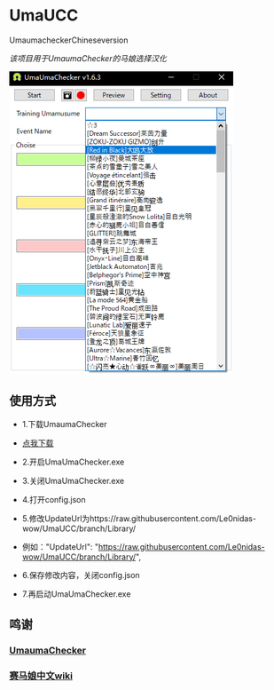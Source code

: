 # UmaUCC
UmaumacheckerChineseversion

*该项目用于UmaumaChecker的马娘选择汉化*

![image1](./sample.png)

## 使用方式
+ 1.下载UmaumaChecker

+ [点我下载](https://github.com/Cilda/UmaUmaChecker/releases)

+ 2.开启UmaUmaChecker.exe

+ 3.关闭UmaUmaChecker.exe

+ 4.打开config.json

+ 5.修改UpdateUrl为https://raw.githubusercontent.com/Le0nidas-wow/UmaUCC/branch/Library/

+ 例如："UpdateUrl": "https://raw.githubusercontent.com/Le0nidas-wow/UmaUCC/branch/Library/",

+ 6.保存修改内容，关闭config.json

+ 7.再启动UmaUmaChecker.exe

## 鸣谢

### [UmaumaChecker](https://github.com/Cilda/UmaUmaChecker)

### [赛马娘中文wiki](https://wiki.biligame.com/umamusume/%E9%A6%96%E9%A1%B5?hmsr=tag2&hmpl=&hmcu=&hmkw=&hmci=&spm_id_from=333.337.0.0)

















